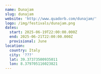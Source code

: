```yaml
---
name: Dunajam
slug: dunajam
website: 'http://www.quadorb.com/dunajam/'
logo: /img/festivals/dunajam.png
dates:
  start: 2025-06-19T22:00:00.000Z
  end: 2025-06-21T22:00:00.000Z
  provisional: June
location:
  country: Italy
  city: '???'
  lat: 39.37373500935011
  lon: 8.379705116023821
---
```


